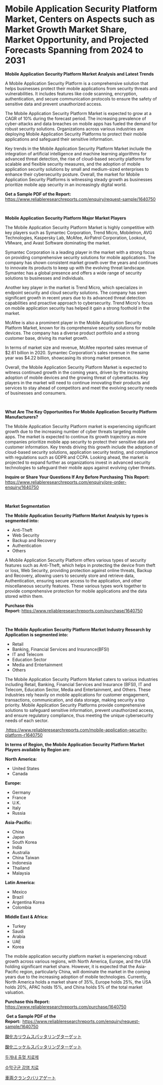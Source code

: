 <p><h1>Mobile Application Security Platform Market, Centers on Aspects such as Market Growth Market Share, Market Opportunity, and Projected Forecasts Spanning from 2024 to 2031</h1></p><p><strong>Mobile Application Security Platform Market Analysis and Latest Trends</strong></p>
<p><p>A Mobile Application Security Platform is a comprehensive solution that helps businesses protect their mobile applications from security threats and vulnerabilities. It includes features like code scanning, encryption, authentication, and secure communication protocols to ensure the safety of sensitive data and prevent unauthorized access.</p><p>The Mobile Application Security Platform Market is expected to grow at a CAGR of 10% during the forecast period. The increasing prevalence of cyber-attacks and data breaches on mobile apps has fueled the demand for robust security solutions. Organizations across various industries are deploying Mobile Application Security Platforms to protect their mobile applications and safeguard their sensitive information.</p><p>Key trends in the Mobile Application Security Platform Market include the integration of artificial intelligence and machine learning algorithms for advanced threat detection, the rise of cloud-based security platforms for scalable and flexible security measures, and the adoption of mobile application security solutions by small and medium-sized enterprises to enhance their cybersecurity posture. Overall, the market for Mobile Application Security Platforms is witnessing steady growth as businesses prioritize mobile app security in an increasingly digital world.</p></p>
<p><strong>Get a Sample PDF of the Report:&nbsp;</strong> <a href="https://www.reliableresearchreports.com/enquiry/request-sample/1640750">https://www.reliableresearchreports.com/enquiry/request-sample/1640750</a></p>
<p>&nbsp;</p>
<p><strong>Mobile Application Security Platform Major Market Players</strong></p>
<p><p>The Mobile Application Security Platform Market is highly competitive with key players such as Symantec Corporation, Trend Micro, MobileIron, AVG Technologies, Kaspersky Lab, McAfee, AirPatrol Corporation, Lookout, VMware, and Avast Software dominating the market.</p><p>Symantec Corporation is a leading player in the market with a strong focus on providing comprehensive security solutions for mobile applications. The company has shown consistent market growth over the years and continues to innovate its products to keep up with the evolving threat landscape. Symantec has a global presence and offers a wide range of security solutions to businesses and individuals.</p><p>Another key player in the market is Trend Micro, which specializes in endpoint security and cloud security solutions. The company has seen significant growth in recent years due to its advanced threat detection capabilities and proactive approach to cybersecurity. Trend Micro's focus on mobile application security has helped it gain a strong foothold in the market.</p><p>McAfee is also a prominent player in the Mobile Application Security Platform Market, known for its comprehensive security solutions for mobile devices. The company has a diverse product portfolio and a strong customer base, driving its market growth.</p><p>In terms of market size and revenue, McAfee reported sales revenue of $2.61 billion in 2020. Symantec Corporation's sales revenue in the same year was $4.22 billion, showcasing its strong market presence.</p><p>Overall, the Mobile Application Security Platform Market is expected to witness continued growth in the coming years, driven by the increasing adoption of mobile devices and the growing threat of cyberattacks. Key players in the market will need to continue innovating their products and services to stay ahead of competitors and meet the evolving security needs of businesses and consumers.</p></p>
<p>&nbsp;</p>
<p><strong>What Are The Key Opportunities For Mobile Application Security Platform Manufacturers?</strong></p>
<p><p>The Mobile Application Security Platform market is experiencing significant growth due to the increasing number of cyber threats targeting mobile apps. The market is expected to continue its growth trajectory as more companies prioritize mobile app security to protect their sensitive data and customer information. Key trends driving this growth include the adoption of cloud-based security solutions, application security testing, and compliance with regulations such as GDPR and CCPA. Looking ahead, the market is projected to expand further as organizations invest in advanced security technologies to safeguard their mobile apps against evolving cyber threats.</p></p>
<p><strong>Inquire or Share Your Questions If Any Before Purchasing This Report:</strong> <a href="https://www.reliableresearchreports.com/enquiry/pre-order-enquiry/1640750">https://www.reliableresearchreports.com/enquiry/pre-order-enquiry/1640750</a></p>
<p>&nbsp;</p>
<p><strong>Market Segmentation</strong></p>
<p><strong>The Mobile Application Security Platform Market Analysis by types is segmented into:</strong></p>
<p><ul><li>Anti-Theft</li><li>Web Security</li><li>Backup and Recovery</li><li>Authentication</li><li>Others</li></ul></p>
<p><p>A Mobile Application Security Platform offers various types of security features such as Anti-Theft, which helps in protecting the device from theft or loss, Web Security, providing protection against online threats, Backup and Recovery, allowing users to securely store and retrieve data, Authentication, ensuring secure access to the application, and other miscellaneous security features. These various types work together to provide comprehensive protection for mobile applications and the data stored within them.</p></p>
<p><strong>Purchase this Report:&nbsp;</strong><a href="https://www.reliableresearchreports.com/purchase/1640750">https://www.reliableresearchreports.com/purchase/1640750</a></p>
<p>&nbsp;</p>
<p><strong>The Mobile Application Security Platform Market Industry Research by Application is segmented into:</strong></p>
<p><ul><li>Retail</li><li>Banking, Financial Services and Insurance(BFSI)</li><li>IT and Telecom</li><li>Education Sector</li><li>Media and Entertainment</li><li>Others</li></ul></p>
<p><p>The Mobile Application Security Platform Market caters to various industries including Retail, Banking, Financial Services and Insurance (BFSI), IT and Telecom, Education Sector, Media and Entertainment, and Others. These industries rely heavily on mobile applications for customer engagement, transactions, communication, and data storage, making security a top priority. Mobile Application Security Platforms provide comprehensive solutions to safeguard sensitive information, prevent unauthorized access, and ensure regulatory compliance, thus meeting the unique cybersecurity needs of each sector.</p></p>
<p><a href="https://www.reliableresearchreports.com/mobile-application-security-platform-r1640750">&nbsp;https://www.reliableresearchreports.com/mobile-application-security-platform-r1640750</a></p>
<p><strong>In terms of Region, the Mobile Application Security Platform Market Players available by Region are:</strong></p>
<p>
    <p> <strong> North America: </strong>
        <ul>
            <li>United States</li>
            <li>Canada</li>
        </ul>
        </p> 
    <p> <strong> Europe: </strong>
        <ul>
            <li>Germany</li>
            <li>France</li>
            <li>U.K.</li>
            <li>Italy</li>
            <li>Russia</li>
        </ul>
        </p> 
    <p> <strong> Asia-Pacific: </strong>
        <ul>
            <li>China</li>
            <li>Japan</li>
            <li>South Korea</li>
            <li>India</li>
            <li>Australia</li>
            <li>China Taiwan</li>
            <li>Indonesia</li>
            <li>Thailand</li>
            <li>Malaysia</li>
        </ul>
        </p> 
    <p> <strong> Latin America: </strong>
        <ul>
            <li>Mexico</li>
            <li>Brazil</li>
            <li>Argentina Korea</li>
            <li>Colombia</li>
        </ul>
        </p> 
    <p> <strong> Middle East & Africa: </strong>
        <ul>
            <li>Turkey</li>
            <li>Saudi</li>
            <li>Arabia</li>
            <li>UAE</li>
            <li>Korea</li>
        </ul>
    </p>
    </p>
<p><p>The mobile application security platform market is experiencing robust growth across various regions, with North America, Europe, and the USA holding significant market share. However, it is expected that the Asia-Pacific region, particularly China, will dominate the market in the coming years due to the increasing adoption of mobile technologies. Currently, North America holds a market share of 35%, Europe holds 25%, the USA holds 20%, APAC holds 15%, and China holds 5% of the total market valuation.</p></p>
<p><strong>Purchase this Report: </strong><a href="https://www.reliableresearchreports.com/purchase/1640750">https://www.reliableresearchreports.com/purchase/1640750</a></p>
<p>&nbsp;<strong>Get a Sample PDF of the Report:&nbsp;&nbsp;</strong><a href="https://www.reliableresearchreports.com/enquiry/request-sample/1640750">https://www.reliableresearchreports.com/enquiry/request-sample/1640750</a></p>
<p><strong></strong></p>
<p><p><a href="https://github.com/RudySimonis2023/Market-Research-Report-List-1/blob/main/816606493739.md">酸化カリウムスパッタリングターゲット</a></p><p><a href="https://github.com/mm14022023/Market-Research-Report-List-1/blob/main/213499593738.md">酸化ニッケルスパッタリングターゲット</a></p><p><a href="https://github.com/fernandotryO5lson96765/Market-Research-Report-List-1/blob/main/287744482740.md">두개내 출혈 치료제</a></p><p><a href="https://github.com/vskv4779xr1/Market-Research-Report-List-2/blob/main/734444182743.md">수막구균 감염 치료</a></p><p><a href="https://medium.com/@chloekessler01/%E8%BB%8A%E4%B8%A1%E3%82%AF%E3%83%A9%E3%83%B3%E3%82%AF%E3%83%90%E3%83%AA%E3%82%A2%E3%82%B2%E3%83%BC%E3%83%88%E5%B8%82%E5%A0%B4-2031%E5%B9%B4%E3%81%BE%E3%81%A7%E3%81%AE%E3%83%88%E3%83%AC%E3%83%B3%E3%83%89-%E4%BA%88%E6%B8%AC-%E7%AB%B6%E4%BA%89%E5%88%86%E6%9E%90-b88fa7473287">車両クランクバリアゲート</a></p></p>